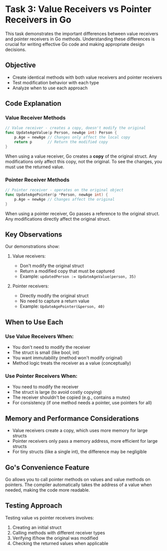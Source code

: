 # Task 3: Value Receivers vs Pointer Receivers in Go

This task demonstrates the important differences between value receivers and pointer receivers in Go methods. Understanding these differences is crucial for writing effective Go code and making appropriate design decisions.

## Objective

- Create identical methods with both value receivers and pointer receivers
- Test modification behavior with each type
- Analyze when to use each approach

## Code Explanation

### Value Receiver Methods

```go
// Value receiver - creates a copy, doesn't modify the original
func UpdateAgeValue(p Person, newAge int) Person {
    p.Age = newAge // Changes only affect the local copy
    return p       // Return the modified copy
}
```

When using a value receiver, Go creates a **copy** of the original struct. Any modifications only affect this copy, not the original. To see the changes, you must use the returned value.

### Pointer Receiver Methods

```go
// Pointer receiver - operates on the original object
func UpdateAgePointer(p *Person, newAge int) {
    p.Age = newAge // Changes affect the original
}
```

When using a pointer receiver, Go passes a reference to the original struct. Any modifications directly affect the original struct.

## Key Observations

Our demonstrations show:

1. Value receivers:
   - Don't modify the original struct
   - Return a modified copy that must be captured
   - Example: `updatedPerson := UpdateAgeValue(person, 35)`

2. Pointer receivers:
   - Directly modify the original struct
   - No need to capture a return value
   - Example: `UpdateAgePointer(&person, 40)`

## When to Use Each

### Use Value Receivers When:

- You don't need to modify the receiver
- The struct is small (like bool, int)
- You want immutability (method won't modify original)
- Method logic treats the receiver as a value (conceptually)

### Use Pointer Receivers When:

- You need to modify the receiver
- The struct is large (to avoid costly copying)
- The receiver shouldn't be copied (e.g., contains a mutex)
- For consistency (if one method needs a pointer, use pointers for all)

## Memory and Performance Considerations

- Value receivers create a copy, which uses more memory for large structs
- Pointer receivers only pass a memory address, more efficient for large structs
- For tiny structs (like a single int), the difference may be negligible

## Go's Convenience Feature

Go allows you to call pointer methods on values and value methods on pointers. The compiler automatically takes the address of a value when needed, making the code more readable.

## Testing Approach

Testing value vs pointer receivers involves:
1. Creating an initial struct
2. Calling methods with different receiver types
3. Verifying if/how the original was modified
4. Checking the returned values when applicable